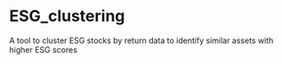 # ESG_clustering
A tool to cluster ESG stocks by return data to identify similar assets with higher ESG scores
